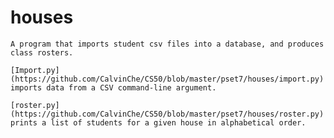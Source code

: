 # houses
    A program that imports student csv files into a database, and produces class rosters.

    [Import.py](https://github.com/CalvinChe/CS50/blob/master/pset7/houses/import.py) imports data from a CSV command-line argument.
    
    [roster.py](https://github.com/CalvinChe/CS50/blob/master/pset7/houses/roster.py) prints a list of students for a given house in alphabetical order.
